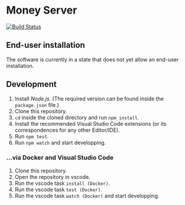 # Money Server
[![Build Status](https://travis-ci.com/XElementDev/money-server.svg?branch=master)](https://travis-ci.com/XElementDev/money-server)


## End-user installation
The software is currently in a state that does not yet allow an end-user installation.


## Development
1. Install *Node.js*. (The required version can be found inside the `package.json` file.)
2. Clone this repository.
2. `cd` inside the cloned directory and run `npm install`.
2. Install the recommended Visual Studio Code extensions (or its correspondences for any other Editor/IDE).
2. Run `npm test`.
2. Run `npm watch` and start developping.


### ...via Docker and Visual Studio Code
1. Clone this repository.
2. Open the repository in vscode.
2. Run the vscode task `install (Docker)`.
2. Run the vscode task `test (Docker)`.
2. Run the vscode task `watch (Docker)` and start developping.
